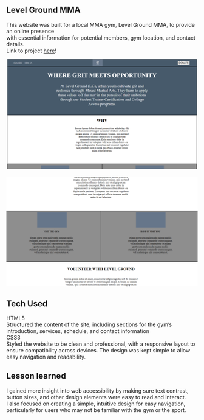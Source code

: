 ## Level Ground MMA
This website was built for a local MMA gym, Level Ground MMA, to provide an online presence <br>
with essential information for potential members, gym location, and contact details.<br>
Link to project <a href="https://dougiethedevlgmma.netlify.app">here</a>!

![Alt text](leveGround/p1.png)
<br>
<br>
![Alt text](leveGround/p2.png)

## Tech Used
HTML5<br>
Structured the content of the site, including sections for the gym’s introduction, services, schedule, and contact information<br>
CSS3<br>
Styled the website to be clean and professional, with a responsive layout to ensure compatibility across devices. The design was kept simple to allow easy navigation and readability.<br>

## Lesson learned
I gained more insight into web accessibility by making sure text contrast, button sizes, and other design elements were easy to read and interact.<br>
I also focused on creating a simple, intuitive design for easy navigation, particularly for users who may not be familiar with the gym or the sport.
